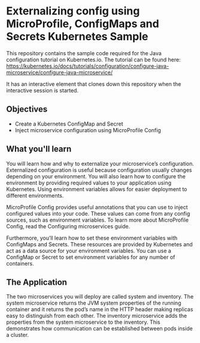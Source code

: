 # Externalizing config using MicroProfile, ConfigMaps and Secrets Kubernetes Sample

This repository contains the sample code required for the Java configuration tutorial on Kubernetes.io. The tutorial can be found here: https://kubernetes.io/docs/tutorials/configuration/configure-java-microservice/configure-java-microservice/

It has an interactive element that clones down this repository when the interactive session is started. 

## Objectives
- Create a Kubernetes ConfigMap and Secret
- Inject microservice configuration using MicroProfile Config

## What you'll learn
You will learn how and why to externalize your microservice’s configuration. Externalized configuration is useful because configuration usually changes depending on your environment. You will also learn how to configure the environment by providing required values to your application using Kubernetes. Using environment variables allows for easier deployment to different environments.

MicroProfile Config provides useful annotations that you can use to inject configured values into your code. These values can come from any config sources, such as environment variables. To learn more about MicroProfile Config, read the Configuring microservices guide.

Furthermore, you’ll learn how to set these environment variables with ConfigMaps and Secrets. These resources are provided by Kubernetes and act as a data source for your environment variables. You can use a ConfigMap or Secret to set environment variables for any number of containers.

## The Application
The two microservices you will deploy are called system and inventory. The system microservice returns the JVM system properties of the running container and it returns the pod’s name in the HTTP header making replicas easy to distinguish from each other. The inventory microservice adds the properties from the system microservice to the inventory. This demonstrates how communication can be established between pods inside a cluster.